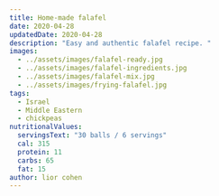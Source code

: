 ```yaml
---
title: Home-made falafel
date: 2020-04-28
updatedDate: 2020-04-28
description: "Easy and authentic falafel recipe. "
images:
  - ../assets/images/falafel-ready.jpg
  - ../assets/images/falafel-ingredients.jpg
  - ../assets/images/falafel-mix.jpg
  - ../assets/images/frying-falafel.jpg
tags:
  - Israel
  - Middle Eastern
  - chickpeas
nutritionalValues:
  servingsText: "30 balls / 6 servings"
  cal: 315
  protein: 11
  carbs: 65
  fat: 15
author: lior cohen
---
```


<PrintView fileName="home-made-falafel"/>
